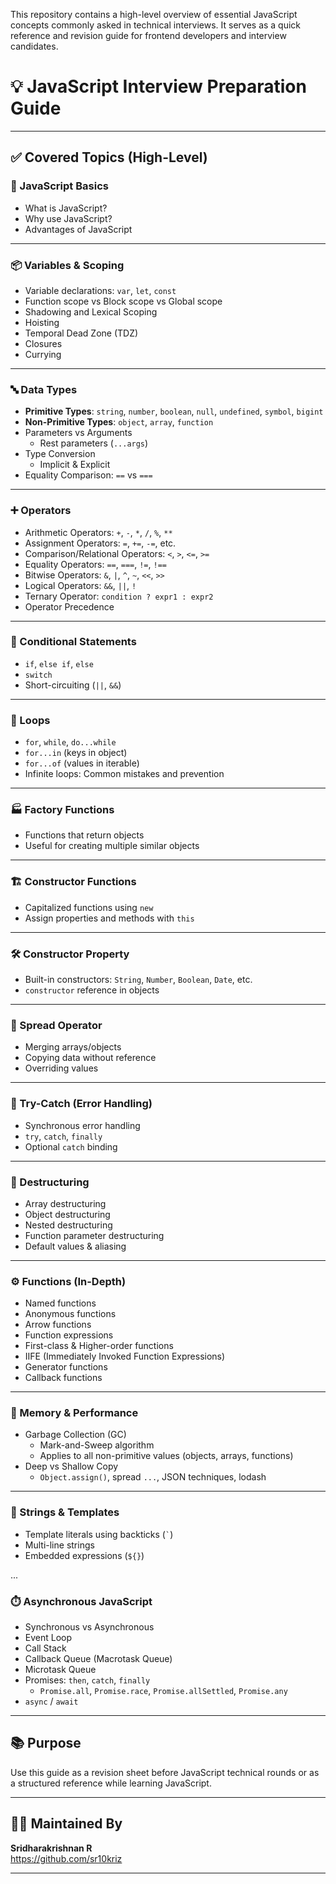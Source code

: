 This repository contains a high-level overview of essential JavaScript concepts commonly asked in technical interviews. It serves as a quick reference and revision guide for frontend developers and interview candidates.

# 💡 JavaScript Interview Preparation Guide

---

## ✅ Covered Topics (High-Level)

### 🚀 JavaScript Basics

- What is JavaScript?
- Why use JavaScript?
- Advantages of JavaScript

---

### 📦 Variables & Scoping

- Variable declarations: `var`, `let`, `const`
- Function scope vs Block scope vs Global scope
- Shadowing and Lexical Scoping
- Hoisting
- Temporal Dead Zone (TDZ)
- Closures
- Currying

---

### 🔤 Data Types

- **Primitive Types**: `string`, `number`, `boolean`, `null`, `undefined`, `symbol`, `bigint`
- **Non-Primitive Types**: `object`, `array`, `function`
- Parameters vs Arguments
  - Rest parameters (`...args`)
- Type Conversion
  - Implicit & Explicit
- Equality Comparison: `==` vs `===`

---

### ➕ Operators

- Arithmetic Operators: `+`, `-`, `*`, `/`, `%`, `**`
- Assignment Operators: `=`, `+=`, `-=`, etc.
- Comparison/Relational Operators: `<`, `>`, `<=`, `>=`
- Equality Operators: `==`, `===`, `!=`, `!==`
- Bitwise Operators: `&`, `|`, `^`, `~`, `<<`, `>>`
- Logical Operators: `&&`, `||`, `!`
- Ternary Operator: `condition ? expr1 : expr2`
- Operator Precedence

---

### 🧭 Conditional Statements

- `if`, `else if`, `else`
- `switch`
- Short-circuiting (`||`, `&&`)

---

### 🔁 Loops

- `for`, `while`, `do...while`
- `for...in` (keys in object)
- `for...of` (values in iterable)
- Infinite loops: Common mistakes and prevention

---

### 🏭 Factory Functions

- Functions that return objects
- Useful for creating multiple similar objects

---

### 🏗️ Constructor Functions

- Capitalized functions using `new`
- Assign properties and methods with `this`

---

### 🛠️ Constructor Property

- Built-in constructors: `String`, `Number`, `Boolean`, `Date`, etc.
- `constructor` reference in objects

---

### 🔹 Spread Operator

- Merging arrays/objects
- Copying data without reference
- Overriding values

---

### 🔹 Try-Catch (Error Handling)

- Synchronous error handling
- `try`, `catch`, `finally`
- Optional `catch` binding

---

### 🔹 Destructuring

- Array destructuring
- Object destructuring
- Nested destructuring
- Function parameter destructuring
- Default values & aliasing

---

### ⚙️ Functions (In-Depth)

- Named functions
- Anonymous functions
- Arrow functions
- Function expressions
- First-class & Higher-order functions
- IIFE (Immediately Invoked Function Expressions)
- Generator functions
- Callback functions

---

### 🧠 Memory & Performance

- Garbage Collection (GC)
  - Mark-and-Sweep algorithm
  - Applies to all non-primitive values (objects, arrays, functions)
- Deep vs Shallow Copy
  - `Object.assign()`, spread `...`, JSON techniques, lodash

---

### 📜 Strings & Templates

- Template literals using backticks (`` ` ``)
- Multi-line strings
- Embedded expressions (`${}`)

...

### ⏱️ Asynchronous JavaScript

- Synchronous vs Asynchronous
- Event Loop
- Call Stack
- Callback Queue (Macrotask Queue)
- Microtask Queue
- Promises: `then`, `catch`, `finally`
  - `Promise.all`, `Promise.race`, `Promise.allSettled`, `Promise.any`
- `async` / `await`

---

## 📚 Purpose

Use this guide as a revision sheet before JavaScript technical rounds or as a structured reference while learning JavaScript.

---

## 👨‍💻 Maintained By

**Sridharakrishnan R**  
https://github.com/sr10kriz

---
